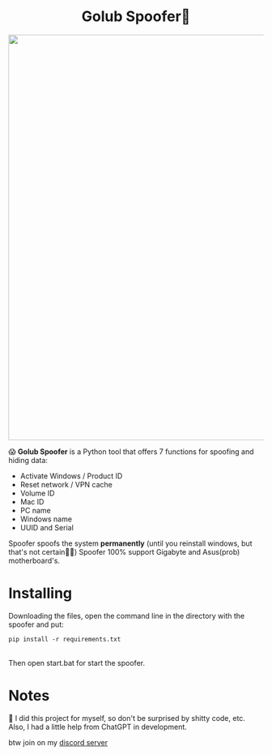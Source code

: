 <h1 align="center">Golub Spoofer🦆</h1>

<p align="center">
  <img width="800" src="https://github.com/exebyt3/Golub-Spoofer/assets/70565397/3b2cc491-5537-434b-b56c-e9be421b951f" alt="">
</p>

<p>
😱 <b>Golub Spoofer</b> is a Python tool that offers 7 functions for spoofing and hiding data:
</p>
<ul>
  <li>Activate Windows / Product ID</li>
  <li>Reset network / VPN cache</li>
  <li>Volume ID</li>
  <li>Mac ID</li>
  <li>PC name</li>
  <li>Windows name</li>
  <li>UUID and Serial</li>
</ul>

<p>
Spoofer spoofs the system <b>permanently</b> (until you reinstall windows, but that's not certain🤑🤑)
Spoofer 100% support Gigabyte and Asus(prob) motherboard's.
</p>

<h1>Installing</h1>
<p>
Downloading the files, open the command line in the directory with the spoofer and put:
</p>
<code>pip install -r requirements.txt</code>
<br>
<br>
<p>
Then open start.bat for start the spoofer.
</p>

<h1>Notes</h1>
<p>
🤔 I did this project for myself, so don't be surprised by shitty code, etc. Also, I had a little help from ChatGPT in development.
</p>

<p>
btw join on my <a href="https://discord.gg/yb9uzvypV9" target="_blank">discord server</a>
</p>
